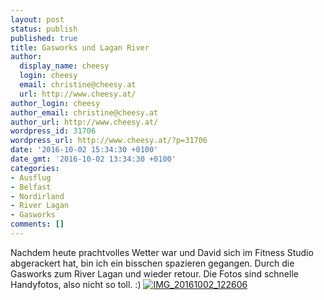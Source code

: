 ```yaml
---
layout: post
status: publish
published: true
title: Gasworks und Lagan River
author:
  display_name: cheesy
  login: cheesy
  email: christine@cheesy.at
  url: http://www.cheesy.at/
author_login: cheesy
author_email: christine@cheesy.at
author_url: http://www.cheesy.at/
wordpress_id: 31706
wordpress_url: http://www.cheesy.at/?p=31706
date: '2016-10-02 15:34:30 +0100'
date_gmt: '2016-10-02 13:34:30 +0100'
categories:
- Ausflug
- Belfast
- Nordirland
- River Lagan
- Gasworks
comments: []
---
```

Nachdem heute prachtvolles Wetter war und David sich im Fitness Studio abgerackert hat, bin ich ein bisschen spazieren gegangen. Durch die Gasworks zum River Lagan und wieder retour. Die Fotos sind schnelle Handyfotos, also nicht so toll. :)
[![IMG_20161002_122606](http://www.cheesy.at/wp-content/uploads/IMG_20161002_122606.jpg)](http://www.cheesy.at/fotos/sonstiges/leben-in-belfast/lagan-river/)
